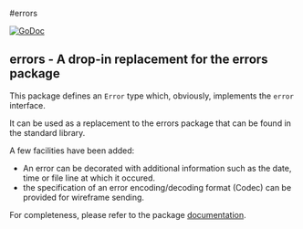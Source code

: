 #errors

[![GoDoc](https://godoc.org/github.com/atdiar/errors?status.svg)](https://godoc.org/github.com/atdiar/errors)

errors - A drop-in replacement for the errors package
-------------------------------------------------------------

This package defines an `Error` type which, obviously, implements the `error` interface.

It can be used as a replacement to the errors package that can be found in the standard library.

A few facilities have been added:
* An error can be decorated with additional information such as the date, time or file line at which it occured.
* the specification of an error encoding/decoding format (Codec) can be provided for wireframe sending.


For completeness, please refer to the package [documentation].

[documentation]:https://godoc.org/github.com/atdiar/errors
